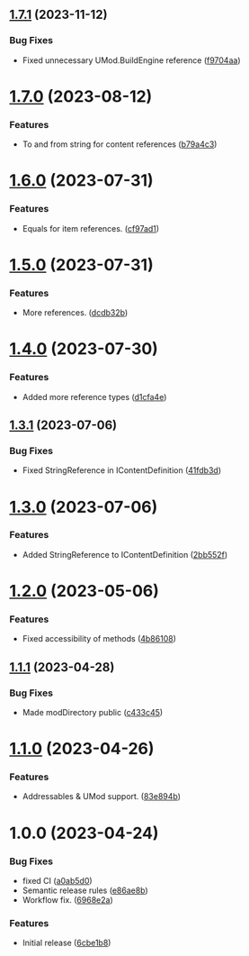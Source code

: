 ## [1.7.1](https://github.com/christides11/mod-content-framework/compare/v1.7.0...v1.7.1) (2023-11-12)


### Bug Fixes

* Fixed unnecessary UMod.BuildEngine reference ([f9704aa](https://github.com/christides11/mod-content-framework/commit/f9704aa4ac0b464500e3d376f12ec7563351123a))

# [1.7.0](https://github.com/christides11/mod-content-framework/compare/v1.6.0...v1.7.0) (2023-08-12)


### Features

* To and from string for content references ([b79a4c3](https://github.com/christides11/mod-content-framework/commit/b79a4c36993373eeeae772f3aa0d5c5e390b7fc2))

# [1.6.0](https://github.com/christides11/mod-content-framework/compare/v1.5.0...v1.6.0) (2023-07-31)


### Features

* Equals for item references. ([cf97ad1](https://github.com/christides11/mod-content-framework/commit/cf97ad138e60acfec9d2c2f76f6b0807853b62cb))

# [1.5.0](https://github.com/christides11/mod-content-framework/compare/v1.4.0...v1.5.0) (2023-07-31)


### Features

* More references. ([dcdb32b](https://github.com/christides11/mod-content-framework/commit/dcdb32b4488bbcf9ce666621360fcba4ee5a61ac))

# [1.4.0](https://github.com/christides11/mod-content-framework/compare/v1.3.1...v1.4.0) (2023-07-30)


### Features

* Added more reference types ([d1cfa4e](https://github.com/christides11/mod-content-framework/commit/d1cfa4e126d7d6baa571bc27cd2603c039ea8a41))

## [1.3.1](https://github.com/christides11/mod-content-framework/compare/v1.3.0...v1.3.1) (2023-07-06)


### Bug Fixes

* Fixed StringReference in IContentDefinition ([41fdb3d](https://github.com/christides11/mod-content-framework/commit/41fdb3d5044ca23a20b833629f825a02b3b0d59f))

# [1.3.0](https://github.com/christides11/mod-content-framework/compare/v1.2.0...v1.3.0) (2023-07-06)


### Features

* Added StringReference to IContentDefinition ([2bb552f](https://github.com/christides11/mod-content-framework/commit/2bb552ff32f9e46d912d69784f99f3618cca1767))

# [1.2.0](https://github.com/christides11/mod-content-framework/compare/v1.1.1...v1.2.0) (2023-05-06)


### Features

* Fixed accessibility of methods ([4b86108](https://github.com/christides11/mod-content-framework/commit/4b8610853b0718a30ff8da9b712da3e45637fbd6))

## [1.1.1](https://github.com/christides11/mod-content-framework/compare/v1.1.0...v1.1.1) (2023-04-28)


### Bug Fixes

* Made modDirectory public ([c433c45](https://github.com/christides11/mod-content-framework/commit/c433c45bb1b6d2c680e2488c26165442ad7daf61))

# [1.1.0](https://github.com/christides11/mod-content-framework/compare/v1.0.0...v1.1.0) (2023-04-26)


### Features

* Addressables & UMod support. ([83e894b](https://github.com/christides11/mod-content-framework/commit/83e894be8d5f569aa4a672b5b0812ff5eb8e6d03))

# 1.0.0 (2023-04-24)


### Bug Fixes

* fixed CI ([a0ab5d0](https://github.com/christides11/mod-content-framework/commit/a0ab5d019471a92350fc17f5186c8816454c2e04))
* Semantic release rules ([e86ae8b](https://github.com/christides11/mod-content-framework/commit/e86ae8b4a32aedbd3fe6fc4a5149c7405c355f02))
* Workflow fix. ([6968e2a](https://github.com/christides11/mod-content-framework/commit/6968e2afd7f51843c613ad8065f50ea823949297))


### Features

* Initial release ([6cbe1b8](https://github.com/christides11/mod-content-framework/commit/6cbe1b8b48ef237a7c2d6f0a879d07d6e5fc818b))
